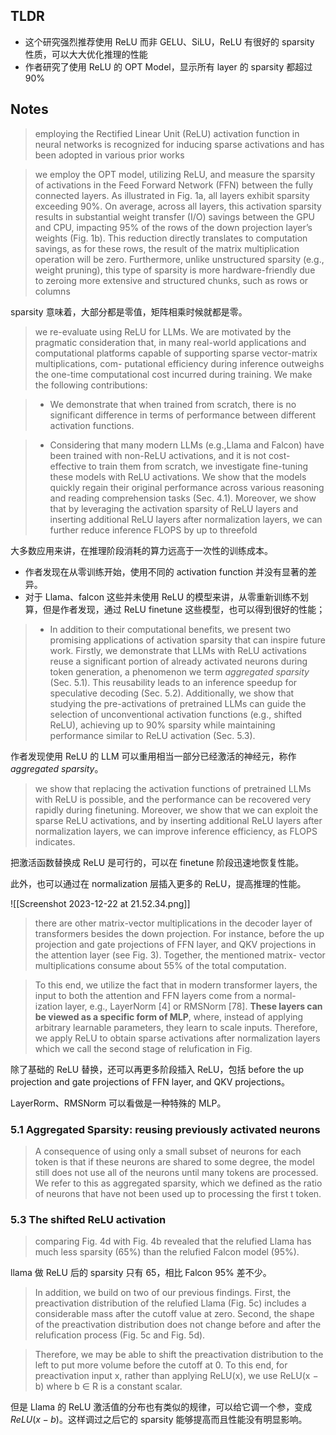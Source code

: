 ## TLDR

- 这个研究强烈推荐使用 ReLU 而非 GELU、SiLU，ReLU 有很好的 sparsity 性质，可以大大优化推理的性能
- 作者研究了使用 ReLU 的 OPT Model，显示所有 layer 的 sparsity 都超过 90%

## Notes

> employing the Rectified Linear Unit (ReLU) activation function in neural networks is recognized for inducing sparse activations and has been adopted in various prior works


> we employ the OPT model, utilizing ReLU, and measure the sparsity of activations in the Feed Forward Network (FFN) between the fully connected layers. As illustrated in Fig. 1a, all layers exhibit sparsity exceeding 90%. On average, across all layers, this activation sparsity results in substantial weight transfer (I/O) savings between the GPU and CPU, impacting 95% of the rows of the down projection layer’s weights (Fig. 1b). This reduction directly translates to computation savings, as for these rows, the result of the matrix multiplication operation will be zero. Furthermore, unlike unstructured sparsity (e.g., weight pruning), this type of sparsity is more hardware-friendly due to zeroing more extensive and structured chunks, such as rows or columns


sparsity 意味着，大部分都是零值，矩阵相乘时候就都是零。


> we re-evaluate using ReLU for LLMs. We are motivated by the pragmatic consideration that, in many real-world applications and computational platforms capable of supporting sparse vector-matrix multiplications, com- putational efficiency during inference outweighs the one-time computational cost incurred during training. We make the following contributions:

> - We demonstrate that when trained from scratch, there is no significant difference in terms of performance between different activation functions.

>- Considering that many modern LLMs (e.g.,Llama and Falcon) have been trained with non-ReLU activations, and it is not cost-effective to train them from scratch, we investigate fine-tuning these models with ReLU activations. We show that the models quickly regain their original performance across various reasoning and reading comprehension tasks (Sec. 4.1). Moreover, we show that by leveraging the activation sparsity of ReLU layers and inserting additional ReLU layers after normalization layers, we can further reduce inference FLOPS by up to threefold


大多数应用来讲，在推理阶段消耗的算力远高于一次性的训练成本。

- 作者发现在从零训练开始，使用不同的 activation function 并没有显著的差异。
- 对于 Llama、falcon 这些并未使用 ReLU 的模型来讲，从零重新训练不划算，但是作者发现，通过 ReLU finetune 这些模型，也可以得到很好的性能；

> - In addition to their computational benefits, we present two promising applications of activation sparsity that can inspire future work. Firstly, we demonstrate that LLMs with ReLU activations reuse a significant portion of already activated neurons during token generation, a phenomenon we term _aggregated sparsity_ (Sec. 5.1). This reusability leads to an inference speedup for speculative decoding (Sec. 5.2). Additionally, we show that studying the pre-activations of pretrained LLMs can guide the selection of unconventional activation functions (e.g., shifted ReLU), achieving up to 90% sparsity while maintaining performance similar to ReLU activation (Sec. 5.3).

作者发现使用 ReLU 的 LLM 可以重用相当一部分已经激活的神经元，称作 _aggregated sparsity_。

> we show that replacing the activation functions of pretrained LLMs with ReLU is possible, and the performance can be recovered very rapidly during finetuning. Moreover, we show that we can exploit the sparse ReLU activations, and by inserting additional ReLU layers after normalization layers, we can improve inference efficiency, as FLOPS indicates. 

把激活函数替换成 ReLU 是可行的，可以在 finetune 阶段迅速地恢复性能。

此外，也可以通过在 normalization 层插入更多的 ReLU，提高推理的性能。

![[Screenshot 2023-12-22 at 21.52.34.png]]

> there are other matrix-vector multiplications in the decoder layer of transformers besides the down projection. For instance, before the up projection and gate projections of FFN layer, and QKV projections in the attention layer (see Fig. 3). Together, the mentioned matrix- vector multiplications consume about 55% of the total computation.

> To this end, we utilize the fact that in modern transformer layers, the input to both the attention and FFN layers come from a normal- ization layer, e.g., LayerNorm [4] or RMSNorm [78]. **These layers can be viewed as a specific form of MLP**, where, instead of applying arbitrary learnable parameters, they learn to scale inputs. Therefore, we apply ReLU to obtain sparse activations after normalization layers which we call the second stage of relufication in Fig.

除了基础的 ReLU 替换，还可以再更多阶段插入 ReLU，包括 before the up projection and gate projections of FFN layer, and QKV projections。

LayerRorm、RMSNorm 可以看做是一种特殊的 MLP。

### 5.1 Aggregated Sparsity: reusing previously activated neurons

> A consequence of using only a small subset of neurons for each token is that if these neurons are shared to some degree, the model still does not use all of the neurons until many tokens are processed. We refer to this as aggregated sparsity, which we defined as the ratio of neurons that have not been used up to processing the first t token.

### 5.3 The shifted ReLU activation

> comparing Fig. 4d with Fig. 4b revealed that the relufied Llama has much less sparsity (65%) than the relufied Falcon model (95%).

llama 做 ReLU 后的 sparsity 只有 65，相比 Falcon 95% 差不少。

> In addition, we build on two of our previous findings. First, the preactivation distribution of the relufied Llama (Fig. 5c) includes a considerable mass after the cutoff value at zero. Second, the shape of the preactivation distribution does not change before and after the relufication process (Fig. 5c and Fig. 5d).

> Therefore, we may be able to shift the preactivation distribution to the left to put more volume before the cutoff at 0. To this end, for preactivation input x, rather than applying ReLU(x), we use ReLU(x − b) where b ∈ R is a constant scalar.

但是 Llama 的 ReLU 激活值的分布也有类似的规律，可以给它调一个参，变成 $ReLU(x - b)$。这样调过之后它的 sparsity 能够提高而且性能没有明显影响。